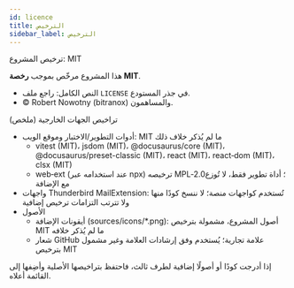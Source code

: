 ```yaml
---
id: licence
title: الترخيص
sidebar_label: الترخيص
---
```


ترخيص المشروع: MIT

هذا المشروع مرخّص بموجب **رخصة MIT**.

- النص الكامل: راجع ملف `LICENSE` في جذر المستودع.
- © Robert Nowotny ‏(bitranox) والمساهمون.

تراخيص الجهات الخارجية (ملخص)

- أدوات التطوير/الاختبار وموقع الويب: MIT ما لم يُذكر خلاف ذلك
  - vitest (MIT)، jsdom (MIT)، ‎@docusaurus/core (MIT)، ‎@docusaurus/preset-classic (MIT)، react (MIT)، react‑dom (MIT)، clsx (MIT)
  - web‑ext (عند استخدامه عبر npx) ترخيصه MPL‑2.0؛ أداة تطوير فقط، لا تُوزع مع الإضافة
- واجهات Thunderbird MailExtension: تُستخدم كواجهات منصة؛ لا ننسخ كودًا منها ولا تترتب التزامات ترخيص إضافية
- الأصول
  - أيقونات الإضافة (sources/icons/\*.png): أصول المشروع، مشمولة بترخيص MIT ما لم يُذكر خلافه
  - شعار GitHub علامة تجارية؛ يُستخدم وفق إرشادات العلامة وغير مشمول بترخيص MIT

إذا أدرجت كودًا أو أصولًا إضافية لطرف ثالث، فاحتفظ بتراخيصها الأصلية وأضِفها إلى القائمة أعلاه.
